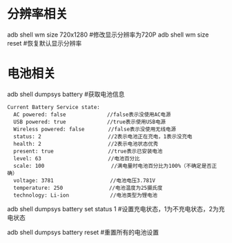 # 分辨率相关
adb shell wm size 720x1280 #修改显示分辨率为720P
adb shell wm size reset #恢复默认显示分辨率

# 电池相关

adb shell dumpsys battery #获取电池信息

```
Current Battery Service state:
  AC powered: false　　　　　　　　//false表示没使用AC电源
  USB powered: true　　　　　　　　//true表示使用USB电源
  Wireless powered: false　　　　 //false表示没使用无线电源
  status: 2　　　　　　　　　　　　　//2表示电池正在充电，1表示没充电
  health: 2　　　　　　　　　　　　　//2表示电池状态优秀
  present: true　　　　　　　　　　 //true表示已安装电池
  level: 63　　　　　　　　　　　　　//电池百分比
  scale: 100　　　　　　　　　　　　　//满电量时电池百分比为100%（不确定是否正确）
  voltage: 3781　　　　　　　　　　　//电池电压3.781V
  temperature: 250　　　　　　　　　//电池温度为25摄氏度
  technology: Li-ion　　　　　　　　//电池类型为锂电池
```

adb shell dumpsys battery set status 1 #设置充电状态，1为不充电状态，2为充电状态

adb shell dumpsys battery reset #重置所有的电池设置